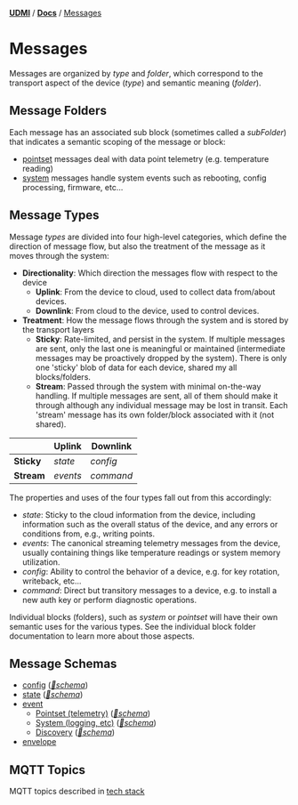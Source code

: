 [**UDMI**](../../) / [**Docs**](../) / [Messages](#)

# Messages

Messages are organized by _type_ and _folder_, which correspond to the transport aspect of the device
(_type_) and semantic meaning (_folder_).

## Message Folders

Each message has an associated sub block (sometimes called a _subFolder_) that indicates a semantic
scoping of the message or block:

- [pointset](pointset.md) messages deal with data point telemetry (e.g. temperature reading)
- [system](system.md) messages handle system events such as rebooting, config processing, firmware, etc...

## Message Types

Message _types_ are divided into four high-level categories, which define the direction of message
flow, but also the treatment of the message as it moves through the system:

* __Directionality__: Which direction the messages flow with respect to the device
  * __Uplink__: From the device to cloud, used to collect data from/about devices.
  * __Downlink__: From cloud to the device, used to control devices.
* __Treatment__: How the message flows through the system and is stored by the transport layers
  * __Sticky__: Rate-limited, and persist in the system. If multiple messages are sent, only
  the last one is meaningful or maintained (intermediate messages may be proactively dropped by the system).
  There is only one 'sticky' blob of data for each device, shared my all blocks/folders.
  * __Stream__: Passed through the system with minimal on-the-way handling. If multiple messages are sent, all
  of them should make it through although any individual message may be lost in transit. Each 'stream'
  message has its own folder/block associated with it (not shared).

|         | __Uplink__  | __Downlink__  |
|---------|---------|-----------|
| __Sticky__  | _state_ | _config_  |
| __Stream__  | _events_ | _command_ |

The properties and uses of the four types fall out from this accordingly:
* _state_: Sticky to the cloud information from the device, including information such as the overall
status of the device, and any errors or conditions from, e.g., writing points.
* _events_: The canonical streaming telemetry messages from the device, usually containing things
like temperature readings or system memory utilization.
* _config_: Ability to control the behavior of a device, e.g. for key rotation, writeback, etc...
* _command_: Direct but transitory messages to a device, e.g. to install a new auth key or perform diagnostic operations.

Individual blocks (folders), such as _system_ or _pointset_ will have their own semantic uses for the various types.
See the individual block folder documentation to learn more about those aspects.

## Message Schemas

- [config](config.md) ([_🧬schema_](../../gencode/docs/config.html))
- [state](state.md) ([_🧬schema_](../../gencode/docs/config.html))
- [event](event.md)
  - [Pointset (telemetry)](pointset.md#telemetry) ([_🧬schema_](../../gencode/docs/events_pointset.html))
  - [System (logging, etc)](system.md) ([_🧬schema_](../../gencode/docs/events_system.html))
  - [Discovery](../specs/discovery.md) ([_🧬schema_](../../gencode/docs/events_discovery.html))
- [envelope](envelope.md)

## MQTT Topics

MQTT topics described in [tech stack](../specs/tech_stack.md)
